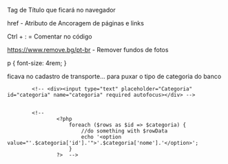 <title></title>

Tag de Título que ficará no navegador

href - Atributo de Ancoragem de páginas e links

Ctrl + : = Comentar no código

https://www.remove.bg/pt-br  - Remover fundos de fotos









p {
	font-size: 4rem;
}


ficava no cadastro de transporte... para puxar o tipo de categoria do banco

<!-- <?php 
					$mysqli = new mysqli("localhost","root","","db_portal");
					$sql = "SELECT * FROM categoria";
					$result = $mysqli -> query($sql);
					$rows = $result->fetch_all(MYSQLI_ASSOC);
				?>
			-->
			<!-- <div><input type="text" placeholder="Categoria" id="categoria" name="categoria" required autofocus></div> -->


			<!--
					<?php 
						foreach ($rows as $id => $categoria) {
							//do something with $rowData
							echo '<option value="'.$categoria['id'].'">'.$categoria['nome'].'</option>';
						}	
					?>	-->
				
				